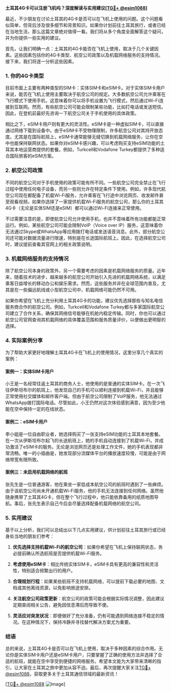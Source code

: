 **土耳其4G卡可以注册飞机吗？深度解读与实用建议[[TG💪+ @esim1088](https://t.me/s/esim1088)]**

最近，不少朋友在讨论土耳其的4G卡是否可以在飞机上使用的问题。这个问题看似简单，但背后涉及很多细节和背景知识。如果你计划前往土耳其旅行，或者已经在当地生活，那么这篇文章绝对值得一看。我们将从多个角度全面解答这个疑问，并为你提供一些实用的建议。

首先，让我们明确一点：土耳其的4G卡能否在飞机上使用，取决于几个关键因素。这些因素包括你的4G卡类型、航空公司政策以及机载网络服务的支持情况。接下来，我们将逐一分析这些因素。

### **1. 你的4G卡类型**

目前市面上主要有两种类型的SIM卡：实体SIM卡和eSIM卡。对于实体SIM卡用户来说，能否在飞机上使用主要取决于航空公司的规定。大多数航空公司允许乘客在飞行模式下使用手机，这意味着你可以将手机设置为飞行模式，然后通过Wi-Fi连接到互联网。然而，有些航空公司可能会限制某些功能，比如打电话或发送短信。因此，在登机前最好先咨询一下航空公司关于手机使用的具体政策。

相比之下，eSIM卡用户则有更大的灵活性。eSIM卡是一种虚拟SIM卡，可以直接通过网络下载到设备中。由于eSIM卡不受物理限制，许多航空公司对其持开放态度。尤其是在国际航班上，eSIM卡通常能够无缝切换到机载网络服务，让你在空中也能保持联网状态。如果你对eSIM卡感兴趣，可以考虑购买支持eSIM功能的土耳其本地运营商提供的套餐。例如，Turkcell和Vodafone Turkey都提供了多种适合国际旅客的eSIM方案。

### **2. 航空公司政策**

不同的航空公司对于手机使用的政策可能有所不同。一些航空公司完全禁止在飞行过程中使用任何电子设备，而另一些则允许在特定条件下使用。例如，许多现代航空公司现在都配备了机载Wi-Fi服务，允许乘客在飞行途中浏览网页、收发邮件甚至观看视频。如果你选择了一家提供机载Wi-Fi服务的航空公司，那么你的土耳其4G卡（无论是实体SIM还是eSIM）都可以通过Wi-Fi连接来正常使用。

不过需要注意的是，即使航空公司允许使用手机，也并不意味着所有功能都能正常运行。例如，某些航空公司可能会限制VoIP（Voice over IP）服务，这意味着你无法通过Skype或WhatsApp等应用拨打电话或发送语音消息。此外，部分航空公司还可能对数据流量进行限速，特别是在长途国际航班上。因此，在选择航空公司时，建议提前查看其官网上的相关政策说明。

### **3. 机载网络服务的支持情况**

除了航空公司本身的政策外，另一个需要考虑的因素是机载网络服务的质量。近年来，随着技术的进步，越来越多的航空公司开始引入先进的机载网络系统，以满足乘客日益增长的移动办公和娱乐需求。然而，这些服务并非在全球范围内普及，尤其是在一些偏远航线或小型航空公司中，机载网络可能仍然不可用。

如果你希望在飞机上充分利用土耳其4G卡的功能，建议优先选择那些与知名电信服务商合作的航空公司。例如，Turkcell和Vodafone Turkey都与多家国际航空公司建立了合作关系，确保其网络信号能够在机舱内稳定传输。同时，你也可以通过航空公司官网查询其机载网络的具体覆盖范围和服务质量评价，以便做出更明智的选择。

### **4. 实际案例分享**

为了帮助大家更好地理解土耳其4G卡在飞机上的使用情况，这里分享几个真实的案例：

#### **案例一：实体SIM卡用户**
小王是一名经常往返土耳其的商务人士，他使用的是普通的实体SIM卡。在一次飞往伊斯坦布尔的航班上，他发现自己的手机可以顺利连接到机载Wi-Fi，并且能够正常使用社交媒体和邮件客户端。但由于航空公司限制了VoIP服务，他无法通过WhatsApp拨打国际电话。尽管如此，小王仍然对这次体验感到满意，因为至少他能在空中保持一定的在线状态。

#### **案例二：eSIM卡用户**
李小姐是一位自由职业者，她选择购买了一张支持eSIM功能的土耳其本地套餐。在一次从伊斯坦布尔起飞的长途航班上，她的手机自动连接到了机载Wi-Fi，并成功激活了eSIM卡的服务。无论是浏览网页还是处理工作文件，她的手机表现都非常流畅。唯一的小插曲是，她发现部分流媒体平台的播放速度较慢，可能是由于网络带宽有限所致。

#### **案例三：未启用机载网络的航班**
张先生是一位普通游客，他在乘坐一家低成本航空公司的航班时遇到了一些麻烦。由于该航空公司尚未开通机载Wi-Fi服务，他的手机无法连接到任何网络。虽然他随身携带了土耳其4G卡，但在整个飞行过程中，他只能依靠备用的纸质地图导航。事后，张先生表示自己今后会尽量选择配备机载网络的航空公司。

### **5. 实用建议**

基于以上分析，我们可以总结出以下几点实用建议，供计划前往土耳其旅行或已经身处当地的朋友们参考：

1. **优先选择支持机载Wi-Fi的航空公司**：如果你希望在飞机上保持联网状态，务必提前确认所选航班是否提供机载Wi-Fi服务。
   
2. **考虑使用eSIM卡**：相比传统实体SIM卡，eSIM卡具有更高的兼容性和灵活性，特别适合频繁出行的用户。

3. **合理规划行程**：如果某些航班不支持机载网络，可以提前下载必要的地图、文档或其他离线资源，以免影响旅途安排。

4. **关注航空公司政策更新**：航空公司的政策可能会根据实际情况调整，因此建议定期查阅相关公告，避免因信息滞后而导致不便。

5. **灵活应对突发状况**：即便做好了充分准备，仍有可能遇到网络连接不稳定的情况。在这种情况下，保持冷静并寻找替代解决方案尤为重要。

### **结语**

总的来说，土耳其4G卡是否可以在飞机上使用，取决于多种因素的综合作用。无论你是实体SIM卡用户还是eSIM卡用户，只要掌握了正确的使用方法并选择了合适的航班，就能在空中享受到便捷的网络服务。希望本文能为大家带来清晰的指引，让大家在土耳其之旅中更加从容不迫。最后，再次提醒大家关注[TG💪+ @esim1088](https://t.me/s/esim1088)，获取更多关于土耳其通信领域的最新资讯！

[[TG💪+ @esim1088](https://t.me/s/esim1088) ![Image](https://i.postimg.cc/4NQfJmqS/Snipaste-2025-05-13-00-14-12.png)]